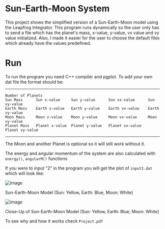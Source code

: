 # Sun-Earth-Moon System
This project shows the simplified version of a Sun-Earth-Moon model using the Leapfrog Integrator. This program runs dynamically so the user only has to send a file which has the planet's mass, x-value, y-value, vx value and vy value initialized. Also, I made it easier for the user to choose the default files which already have the values predefined.
# Run
To run the program you need C++ compiler and pgplot. 
To add your own dat file the format should be:

---
    Number of Planets
    Sun Mass      Sun x-value     Sun y-value      Sun vx-value      Sun vy-value
    Earth Mass    Earth x-value   Earth y-value    Earth vx-value    Earth vy-value
    Moon Mass     Moon x-value    Moon y-value     Moon vx-value     Moon vy-value
    Planet Mass   Planet x-value  Planet y-value   Planet vx-value   Planet vy-value
---

The Moon and another Planet is optional so it will still work without it. 

The energy and angular momentum of the system are also calculated with `energy()`, `angularM()` functions

If you were to input "2" in the program you will get the plot of `input3.dat` which will look like: 

![image](https://user-images.githubusercontent.com/64769412/211129039-69fc1d0d-cd6b-4ea1-a074-651fd6302399.png) 

Sun-Earth-Moon Model (Sun: Yellow, Earth: Blue, Moon: White)

![image](https://user-images.githubusercontent.com/64769412/211129122-032deaf0-0c16-484d-a813-ea85fa72c051.png)

Close-Up of Sun-Earth-Moon Model (Sun: Yellow, Earth: Blue, Moon: White)

To see why and how it works check `Project.pdf`

